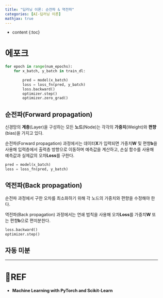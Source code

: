 ```yaml
---
title: "딥러닝 이론: 순전파 & 역전파"
categories: [AI-딥러닝 이론]
mathjax: true
---
```


* content
{:toc}
# 에포크

```python
for epoch in range(num_epochs):
    for x_batch, y_batch in train_dl:
        
        pred = model(x_batch)
        loss = loss_fn(pred, y_batch)
        loss.backward()
        optimizer.step()
        optimizer.zero_grad()
```



## 순전파(Forward propagation)

신경망의 **계층**(Layer)을 구성하는 모든 **노드**(Node)는 각각의 **가중치**(Weight)와 **편향**(bias)을 가지고 있다.

순전파(Forward propagation) 과정에서는 데이터**X**가 입력되면 가중치**W** 및 편향**b**을 사용해 입력층에서 출력층 방향으로 이동하며 예측값을 계산하고, 손실 함수를 사용해 예측값과 실제값의 오차**Loss**를 구한다.

```python
pred = model(x_batch)
loss = loss_fn(pred, y_batch)
```

## 역전파(Back propagation)

순전파 과정에서 구한 오차를 최소화하기 위해 각 노드의 가중치와 편향을 수정해야 한다.

역전파(Back propagation) 과정에서는 연쇄 법칙을 사용해 오차**Loss**를 가중치**W** 또는 편향**b**으로 편미분한다.

```python
loss.backward()
optimizer.step()
```



## 자동 미분



---

# 📌REF

-   **Machine Learning with PyTorch and Scikit-Learn**

